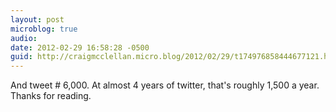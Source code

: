 ```yaml
---
layout: post
microblog: true
audio: 
date: 2012-02-29 16:58:28 -0500
guid: http://craigmcclellan.micro.blog/2012/02/29/t174976858444677121.html
---
```

And tweet # 6,000. At almost 4 years of twitter, that's roughly 1,500 a year. Thanks for reading.
